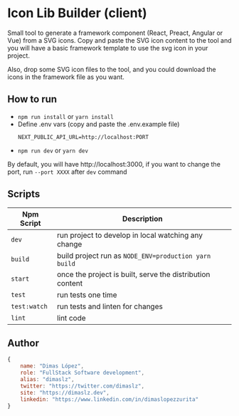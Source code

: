 # Icon Lib Builder (client)

Small tool to generate a framework component (React, Preact, Angular or Vue) from a SVG icons. Copy and paste the SVG icon content to the tool and you will have a basic framework template to use the svg icon in your project.

Also, drop some SVG icon files to the tool, and you could download the icons in the framework file as you want.

## How to run

- `npm run install` or `yarn install`
- Define .env vars (copy and paste the .env.example file)
  ```
  NEXT_PUBLIC_API_URL=http://localhost:PORT
  ```
- `npm run dev` or `yarn dev`

By default, you will have http://localhost:3000, if you want to change the port, run `--port XXXX` after `dev` command

## Scripts

| Npm Script   | Description                                               |
| ------------ | --------------------------------------------------------- |
| `dev`        | run project to develop in local watching any change       |
| `build`      | build project run as `NODE_ENV=production yarn build`     |
| `start`      | once the project is built, serve the distribution content |
| `test`       | run tests one time                                        |
| `test:watch` | run tests and linten for changes                          |
| `lint`       | lint code                                                 |

## Author

```js
{
	name: "Dimas López",
	role: "FullStack Software development",
	alias: "dimaslz",
	twitter: "https://twitter.com/dimaslz",
	site: "https://dimaslz.dev",
	linkedin: "https://www.linkedin.com/in/dimaslopezzurita"
}
```
